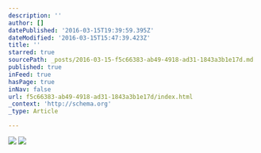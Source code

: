 ```yaml
---
description: ''
author: []
datePublished: '2016-03-15T19:39:59.395Z'
dateModified: '2016-03-15T15:47:39.423Z'
title: ''
starred: true
sourcePath: _posts/2016-03-15-f5c66383-ab49-4918-ad31-1843a3b1e17d.md
published: true
inFeed: true
hasPage: true
inNav: false
url: f5c66383-ab49-4918-ad31-1843a3b1e17d/index.html
_context: 'http://schema.org'
_type: Article

---
```

![](https://the-grid-user-content.s3-us-west-2.amazonaws.com/dee4131a-181f-4a3a-a8a2-2a83ff10cf83.png)
![](https://the-grid-user-content.s3-us-west-2.amazonaws.com/7864551b-b84d-45ae-90a9-e661a5383cac.png)